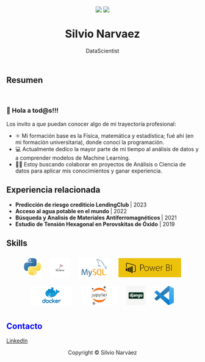 <html>
    <body>
        <div align="center">
        <img src="https://raw.githubusercontent.com/thomasync/thomasync/main/headergitdark.gif#gh-dark-mode-only" align="center" height="325" />
        <img src="https://raw.githubusercontent.com/thomasync/thomasync/main/headergitlight.gif#gh-light-mode-only" align="center" height="325" />
        </div>
        <header>
            <link rel="stylesheet" href="//maxcdn.bootstrapcdn.com/bootstrap/3.2.0/css/bootstrap.min.css">
            <link rel="stylesheet" href="//maxcdn.bootstrapcdn.com/bootstrap/3.2.0/css/bootstrap-theme.min.css">
            <h1 align="center">Silvio Narvaez</h1> 
            <p align="center">DataScientist</p>
            <!-- <p align="center">
                <img src=https://github.com/Silnarvaez3/Silnarvaez3/blob/Rama-html/perfil.jpg alt="avatar" width="150px" hight="150px">
                <hr>
            </p> -->
        </header>
        <main>
            <section>
                <h2>Resumen</h2>
                <br>
                <h3>👋 Hola a tod@s!!!</h3>
                Los invito a que puedan conocer algo de mi trayectoría profesional:
                <ul>
                    <li> ⚛️ Mi formación base es la Física, matemática y estadística; fué ahí (en mi formación universitaria), donde conocí la programación.
                    <li> 💻 Actualmente dedico la mayor parte de mi tiempo al análisis de datos y a comprender modelos de Machine Learning.
                    <li> 👨‍💼 Estoy buscando colaborar en proyectos de Análisis o Ciencia de datos para aplicar mis conocimientos y ganar experiencia. 
<!-- <li> ⚛️ I'm interested in physics, math, statistics, and problem-solving computer programming. </li> 
<li> ⚛️ I'm interested in physics, math, statistics, and problem-solving computer programming. </li>  
<li> Hoy dedico la mayor parte de mi tiempo al análisis de datos y a comprender módelos de Machine Learning.
<li> 💻 I’m currently learning Python for Data Science and Machine Learning Bootcamp on Udemy platform.</li>
<li> 👨‍💼 I’m looking to collaborate on data analytics projects.</li> -->
                </ul>
            </section>
            <section>
                <p>
                    <h2>Experiencia relacionada</h2>
                    <ul>
                        <li><b> Predicción de riesgo crediticio LendingClub </b> | 2023
                        <li><b> Acceso al agua potable en el mundo </b> | 2022
                        <li><b> Búsqueda y Analisis de Materiales Antiferromagnéticos </b> | 2021
                        <li><b> Estudio de Tensión Hexagonal en Perovskitas de Óxido</b> | 2019
<!-- <section>
    <h2>Habilidades</h2>
    <table border="1">
        <tr>
            <th>Lenguajes</th>
            <td>Python</td>
            <td>SQL</td>
            <td>HTML</td>
        </tr>
        <tr>
            <th>Tools</th>
            <td>MySQL</td>
            <td>Visual Studio Code</td>
            <td>GitHub</td>
        </tr>
    </table>
</section> -->
        </main>
        <h2>Skills</h2>
        <div align="center">  
            <img style="margin: 10px" src="https://github.com/Silnarvaez3/Silnarvaez3/blob/e301b66ff9a02d727f363a82fab772a895e160a1/img/python.jpg" alt="HTML5" height="50" />  
            <img style="margin: 10px" src="https://github.com/Silnarvaez3/Silnarvaez3/blob/e301b66ff9a02d727f363a82fab772a895e160a1/img/sql%20server.jpg" alt="CSS3" height="50" />  
            <img style="margin: 10px" src="https://github.com/Silnarvaez3/Silnarvaez3/blob/e301b66ff9a02d727f363a82fab772a895e160a1/img/mysql.png" alt="JavaScript" height="50" />  
            <img style="margin: 10px" src="https://github.com/Silnarvaez3/Silnarvaez3/blob/e301b66ff9a02d727f363a82fab772a895e160a1/img/powebi.png" alt="TypeScript" height="50" />  
            <img style="margin: 10px" src="https://github.com/Silnarvaez3/Silnarvaez3/blob/e301b66ff9a02d727f363a82fab772a895e160a1/img/docker.png" alt="Electron" height="50" />  
            <img style="margin: 10px" src="https://github.com/Silnarvaez3/Silnarvaez3/blob/e301b66ff9a02d727f363a82fab772a895e160a1/img/jupyter.png" alt="Electron" height="50" />  
            <img style="margin: 10px" src="https://github.com/Silnarvaez3/Silnarvaez3/blob/e301b66ff9a02d727f363a82fab772a895e160a1/img/django.png" alt="Electron" height="50" /> 
            <img style="margin: 10px" src="https://github.com/Silnarvaez3/Silnarvaez3/blob/e301b66ff9a02d727f363a82fab772a895e160a1/img/vscode.jpg" alt="Electron" height="50" /> 
        </div>
        <footer>
            <h2 style="color:blue">Contacto</h2>
            <a href="https://www.linkedin.com/in/snarvaez3" align="center" title="Snarvaez3">LinkedIn </a>
            <p align="center"> Copyright &copy; Silvio Narváez </p> 
        </footer>
    </body>
</html>
